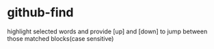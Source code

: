 # github-find
highlight selected words and provide [up] and [down] to jump between those matched blocks(case sensitive)
